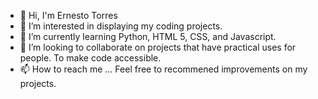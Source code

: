 - 👋 Hi, I'm Ernesto Torres
- 👀 I’m interested in displaying my coding projects.
- 🌱 I’m currently learning Python, HTML 5, CSS, and Javascript.
- 💞️ I’m looking to collaborate on projects that have practical uses for people. To make code accessible.
- 📫 How to reach me ... Feel free to recommened improvements on my projects.

<!---
prosmx/prosmx is a ✨ special ✨ repository because its `README.md` (this file) appears on your GitHub profile.
You can click the Preview link to take a look at your changes.
--->
